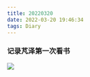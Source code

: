 ```yaml
---
title: 20220320
date: 2022-03-20 19:46:34
tags: Diary
---
```


### 记录芃泽第一次看书


![](https://gitee.com/kangpanwork/image/raw/master/WeChat%20Image_20220320194252.jpg)

